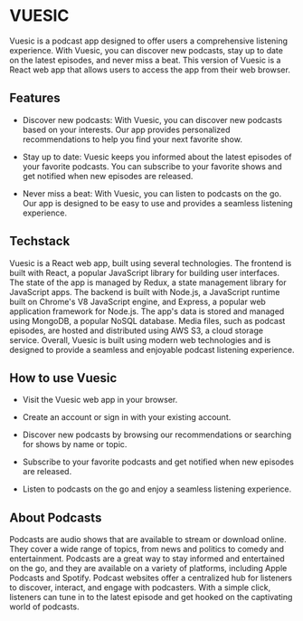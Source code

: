 # VUESIC
Vuesic is a podcast app designed to offer users a comprehensive listening experience. With Vuesic, you can discover new podcasts, stay up to date on the latest episodes, and never miss a beat. This version of Vuesic is a React web app that allows users to access the app from their web browser.
## Features
- Discover new podcasts: With Vuesic, you can discover new podcasts based on your interests. Our app provides personalized recommendations to help you find your next favorite show.

- Stay up to date: Vuesic keeps you informed about the latest episodes of your favorite podcasts. You can subscribe to your favorite shows and get notified when new episodes are released.

- Never miss a beat: With Vuesic, you can listen to podcasts on the go. Our app is designed to be easy to use and provides a seamless listening experience.

## Techstack
Vuesic is a React web app, built using several technologies. The frontend is built with React, a popular JavaScript library for building user interfaces. The state of the app is managed by Redux, a state management library for JavaScript apps. The backend is built with Node.js, a JavaScript runtime built on Chrome's V8 JavaScript engine, and Express, a popular web application framework for Node.js. The app's data is stored and managed using MongoDB, a popular NoSQL database. Media files, such as podcast episodes, are hosted and distributed using AWS S3, a cloud storage service. Overall, Vuesic is built using modern web technologies and is designed to provide a seamless and enjoyable podcast listening experience.

## How to use Vuesic
- Visit the Vuesic web app in your browser.

- Create an account or sign in with your existing account.

- Discover new podcasts by browsing our recommendations or searching for shows by name or topic.

- Subscribe to your favorite podcasts and get notified when new episodes are released.

- Listen to podcasts on the go and enjoy a seamless listening experience.

## About Podcasts
Podcasts are audio shows that are available to stream or download online. They cover a wide range of topics, from news and politics to comedy and entertainment. Podcasts are a great way to stay informed and entertained on the go, and they are available on a variety of platforms, including Apple Podcasts and Spotify. Podcast websites offer a centralized hub for listeners to discover, interact, and engage with podcasters. With a simple click, listeners can tune in to the latest episode and get hooked on the captivating world of podcasts.
